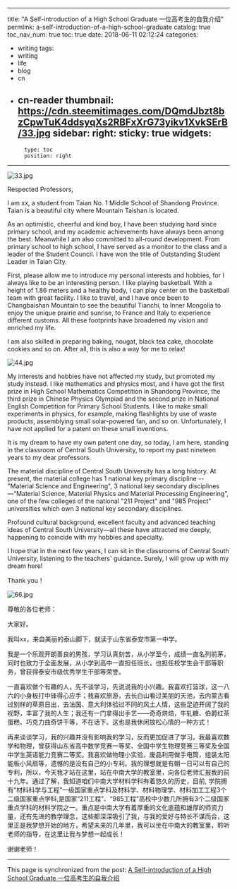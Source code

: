 
---
title: "A Self-introduction of a High School Graduate 一位高考生的自我介绍"
permlink: a-self-introduction-of-a-high-school-graduate
catalog: true
toc_nav_num: true
toc: true
date: 2018-06-11 02:12:24
categories:
- writing
tags:
- writing
- life
- blog
- cn
- cn-reader
thumbnail: https://cdn.steemitimages.com/DQmdJbzt8bzCpwTuK4ddsyqXs2RBFxXrG73yikv1XvkSErB/33.jpg
sidebar:
    right:
        sticky: true
widgets:
    -
        type: toc
        position: right
---


![33.jpg](https://cdn.steemitimages.com/DQmdJbzt8bzCpwTuK4ddsyqXs2RBFxXrG73yikv1XvkSErB/33.jpg)


Respected Professors,

I am xx, a student from Taian No. 1 Middle School of Shandong Province. Taian is a beautiful city where Mountain Taishan is located. 

As an optimistic, cheerful and kind boy, I have been studying hard since primary school, and my academic achievements have always been among the best. Meanwhile I am also committed to all-round development. From primary school to high school, I have served as a monitor to the class and a leader of the Student Council. I have won the title of Outstanding Student Leader in Taian City.

 First, please allow me to introduce my personal interests and hobbies, for I always like to be an interesting person. I like playing basketball. With a height of 1.86 meters and a healthy body, I can play center on the basketball team with great facility. I like to travel, and I have once been to Changbaishan Mountain to see the beautiful Tianchi, to Inner Mongolia to enjoy the unique prairie and sunrise, to France and Italy to experience different customs. All these footprints have broadened my vision and enriched my life. 

I am also skilled in preparing baking, nougat, black tea cake, chocolate cookies and so on. After all, this is also a way for me to relax!

![44.jpg](https://cdn.steemitimages.com/DQmNzGSuYMRapKwUn9kyH3tewEyaVAe7Wy251zvXzNAJaDJ/44.jpg)


My interests and hobbies have not affected my study, but promoted my study instead. I like mathematics and physics most, and I have got the first prize in High School Mathematics Competition in Shandong Province, the third prize in Chinese Physics Olympiad and the second prize in National English Competition for Primary School Students. I like to make small experiments in physics, for example, making flashlights by use of waste products, assemblying small solar-powered fan, and so on. Unfortunately, I have not applied for a patent on these small inventions.

It is my dream to have my own patent one day, so today, I am here, standing in the classroom of Central South University, to report my past nineteen years to my dear professors.

The material discipline of Central South University has a long history. At present, the material college has 1 national key primary discipline --"Material Science and Engineering", 3 national key secondary disciplines—“Material Science, Material Physics and Material Processing Engineering”, one of the few colleges of the national "211 Project" and "985 Project" universities which own 3 national key secondary disciplines.

Profound cultural background, excellent faculty and advanced teaching ideas of Central South University—all these have attracted me deeply, happening to coincide with my hobbies and specialty.

I hope that in the next few years, I can sit in the classrooms of Central South University, listening to the teachers' guidance. Surely, I will grow up with my dream here!

Thank you！

![66.jpg](https://cdn.steemitimages.com/DQmemG3reLt45NK7KWY6wCQC2vgih68SV6pXbvpnzyR9R7M/66.jpg)



尊敬的各位老师：

大家好。

我叫xx，来自美丽的泰山脚下，就读于山东省泰安市第一中学。

我是一个乐观开朗善良的男孩，学习认真刻苦，从小学至今，成绩一直名列前茅，同时也致力于全面发展，从小学到高中一直担任班长，也担任校学生会干部等职务，曾获得泰安市级优秀学生干部等荣誉。

一直喜欢做个有趣的人，先不谈学习，先说说我的小兴趣。我喜欢打篮球，这一八六的小身板打中锋得心应手；我喜欢旅游，去长白山看过美丽的天池，去内蒙古看过别样的草原日出，去法国、意大利体验过不同的风土人情，这些足迹开阔了我的视野，丰富了我的人生；我还有一门拿得出手艺——奇奇烘焙，牛轧糖、伯爵红茶蛋糕、巧克力曲奇饼干等，不在话下。这也是我休闲放松心情的一种方式！

 再来谈谈学习，我的兴趣并没有影响我的学习，反而更加促进了学习。我最喜欢数学和物理，曾获得山东省高中数学竞赛一等奖、全国中学生物理竞赛三等奖及全国中学生英语能力竞赛二等奖。我喜欢做物理小实验，废品利用做手电筒，组装太阳能板小风扇等，遗憾的是没有自己的小专利。我的理想就是有朝一日可以有自己的专利，所以，今天我才站在这里，站在中南大学的教室里，向各位老师汇报我的前十九年。通过了解，我知道咱们中南大学材料学科有着悠久的历史，目前, 学院拥有“材料科学与工程”一级国家重点学科及材料学、材料物理学、材料加工工程3个二级国家重点学科,是国家“211工程”、“985工程”高校中少数几所拥有3个二级国家重点学科的材料学院之一。重点是中南大学有着厚重的文化底蕴和雄厚的师资力量，还有先进的教学理念，这些都深深吸引了我，与我的爱好与特长不谋而合，这里正是我梦想开始的地方，希望未来的几年里，我可以坐在中南大的教室里，聆听老师的指导，在这里让我与梦想一起成长！

谢谢老师！

- - -

This page is synchronized from the post: [A Self-introduction of a High School Graduate 一位高考生的自我介绍](https://steemit.com/@bring/a-self-introduction-of-a-high-school-graduate)
